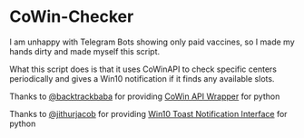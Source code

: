 # CoWin-Checker

I am unhappy with Telegram Bots showing only paid vaccines, so I made my hands dirty and made myself this script.

What this script does is that it uses CoWinAPI to check specific centers periodically and gives a Win10 notification if it finds any available slots.

Thanks to [@backtrackbaba](https://github.com/backtrackbaba) for providing [CoWin API Wrapper](https://github.com/backtrackbaba/cowin) for python

Thanks to [@jithurjacob](https://github.com/jithurjacob) for providing [Win10 Toast Notification Interface](https://github.com/jithurjacob/Windows-10-Toast-Notifications) for python

